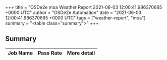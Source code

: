 +++
title = "OSDe2e moa Weather Report 2021-06-03 12:00:41.986370665 +0000 UTC"
author = "OSDe2e Automation"
date = "2021-06-03 12:00:41.986370665 +0000 UTC"
tags = ["weather-report", "moa"]
summary = "<table class=\"summary\"></table>"
+++
## Summary

| Job Name | Pass Rate | More detail |
|----------|-----------|-------------|



